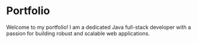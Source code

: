# Portfolio
Welcome to my portfolio! I am a dedicated Java full-stack developer with a passion for building robust and scalable web applications.
